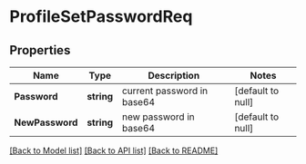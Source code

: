 # ProfileSetPasswordReq

## Properties
Name | Type | Description | Notes
------------ | ------------- | ------------- | -------------
**Password** | **string** | current password in base64 | [default to null]
**NewPassword** | **string** | new password in base64 | [default to null]

[[Back to Model list]](../README.md#documentation-for-models) [[Back to API list]](../README.md#documentation-for-api-endpoints) [[Back to README]](../README.md)


